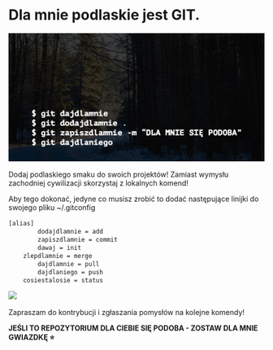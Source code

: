 

# Dla mnie podlaskie jest GIT.

![](assets/podlaskiegit.png)

Dodaj podlaskiego smaku do swoich projektów! Zamiast wymysłu zachodniej cywilizacji skorzystaj z lokalnych komend!

Aby tego dokonać, jedyne co musisz zrobić to dodać następujące linijki do swojego pliku ~/.gitconfig

```
[alias]
        dodajdlamnie = add 
        zapiszdlamnie = commit
        dawaj = init
	zlepdlamnie = merge
        dajdlamnie = pull
        dajdlaniego = push
	cosiestalosie = status
```


![](assets/terminal.gif)

Zapraszam do kontrybucji i zgłaszania pomysłów na kolejne komendy! 

**JEŚLI TO REPOZYTORIUM DLA CIEBIE SIĘ PODOBA - ZOSTAW DLA MNIE GWIAZDKĘ ⭐️**
